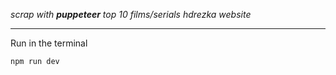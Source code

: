 _scrap with **puppeteer** top 10 films/serials hdrezka website_
****
  Run in the terminal
        
    npm run dev